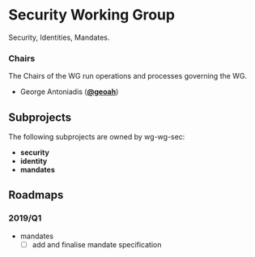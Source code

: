 <!---
This is an autogenerated file!

Please do not edit this file directly, but instead make changes to the
wgs.yaml file in the community directory.

--->
# Security Working Group
Security, Identities, Mandates.

### Chairs
The Chairs of the WG run operations and processes governing the WG.

- George Antoniadis (**[@geoah](https://github.com/geoah)**)
## Subprojects

The following subprojects are owned by wg-wg-sec:
- **security**
- **identity**
- **mandates**

## Roadmaps

### 2019/Q1
- mandates
  - [ ] add and finalise mandate specification